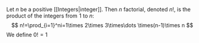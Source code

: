 Let $n$ be a positive [[Integers|integer]]. Then $n$ factorial, denoted $n!$, is the product of the integers from $\hspace{0pt}1$ to $n$:
$$
n!=\prod_{i=1}^ni=1\times 2\times 3\times\dots \times(n-1)\times n
$$
We define $0!=1$
